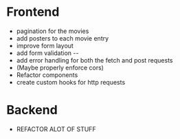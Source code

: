# Frontend
- pagination for the movies
- add posters to each movie entry
- improve form layout
- add form validation --
- add error handling for both the fetch and post requests
- (Maybe properly enforce cors)
- Refactor components
- create custom hooks for http requests

# Backend
- REFACTOR ALOT OF STUFF
